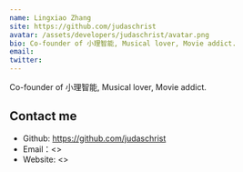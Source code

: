 ```yaml
---
name: Lingxiao Zhang
site: https://github.com/judaschrist
avatar: /assets/developers/judaschrist/avatar.png
bio: Co-founder of 小理智能, Musical lover, Movie addict.
email: 
twitter: 
---
```


Co-founder of 小理智能, Musical lover, Movie addict.

## Contact me

- Github: <https://github.com/judaschrist>
- Email：<>
- Website: <>
  
